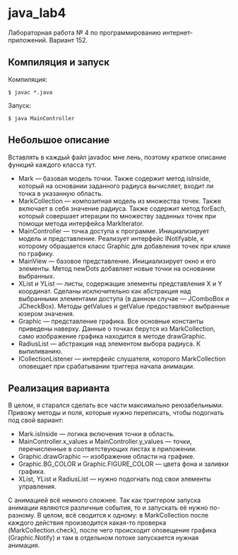 java_lab4
=========

Лабораторная работа № 4 по программированию интернет-приложений. Вариант 152.

Компиляция и запуск
-------------------
Компиляция:

    $ javac *.java

Запуск:

    $ java MainController

Небольшое описание
------------------
Вставлять в каждый файл javadoc мне лень, поэтому краткое описание функций каждого класса тут.

* Mark — базовая модель точки. Также содержит метод isInside, который на основании заданного радиуса вычисляет, входит ли точка в указанную область.
* MarkCollection — композитная модель из множества точек. Также включает в себя значение радиуса. Также содержит метод forEach, который совершает итерации по множеству заданных точек при помощи метода интерфейса MarkIterator.
* MainController — точка доступа к программе. Инициализирует модель и представление. Реализует интерфейс INotifyable, к которому обращается класс Graphic для добавления точек при клике по графику.
* MainView — базовое представление. Инициализирует окно и его элементы. Метод newDots добавляет новые точки на основании выбранных.
* XList и YList — листы, содержащие элементы представления X и Y координат. Сделаны исключительно как абстракция над выбранными элементами доступа (в данном случае — JComboBox и JCheckBox). Методы getValues и getValue предоставляют выбранные юзером значения.
* Graphic — представление графика. Все основные константы приведены наверху. Данные о точках берутся из MarkCollection, само изображение графика находится в методе drawGraphic.
* RadiusList — абстракция над элементом выбора радиуса. К выпиливанию.
* ICollectionListener — интерфейс слушателя, которого MarkCollection оповещает при срабатывании триггера начала анимации.

Реализация варианта
-------------------
В целом, я старался сделать все части максимально реюзабельными. Привожу методы и поля, которые нужно переписать, чтобы подогнать под свой вариант:

* Mark.isInside — логика включения точки в область.
* MainController.x\_values и MainController.y_values — точки, перечисленные в соответствующих листах в приложении.
* Graphic.drawGraphic — изображение области на графике.
* Graphic.BG_COLOR и Graphic.FIGURE_COLOR — цвета фона и заливки графика.
* XList, YList и RadiusList — нужно подогнать под свои элементы управления.

С анимацией всё немного сложнее. Так как триггером запуска анимации являются различные события, то и запускать её нужно по-разному. В целом, всё сводится к одному: в MarkCollection после каждого действия производится какая-то проверка (MarkCollection.check), после чего происходит оповещение графика (Graphic.Notify) и там в отдельном потоке запускается нужная анимация.
